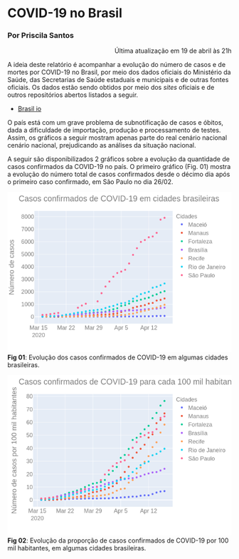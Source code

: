# COVID-19 no Brasil

### Por Priscila Santos
<p align="right"> Última atualização em 19 de abril às 21h </p>

A ideia deste relatório é acompanhar a evolução do número de casos e de mortes por COVID-19 no Brasil, por meio dos dados oficiais do Ministério da Saúde, das Secretarias de Saúde estaduais e municipais e de outras fontes oficiais. Os dados estão sendo obtidos por meio dos *sites* oficiais e de outros repositórios abertos listados a seguir. 

* [Brasil io](https://brasil.io/home/)
<!-- * Portal de Transparecência do Registro Civil -- https://transparencia.registrocivil.org.br/especial-covid -->

O país está com um grave problema de subnotificação de casos e óbitos, dada a dificuldade de importação, produção e processamento de testes. Assim, os gráficos a seguir mostram apenas parte do real cenário nacional cenário nacional, prejudicando as análises da situação nacional.

A seguir são disponibilizados 2 gráficos sobre a evolução da quantidade de casos confirmados da COVID-19 no país. O primeiro gráfico (Fig. 01) mostra a evolução do número total de casos confirmados desde o décimo dia após o primeiro caso confirmado, em São Paulo no dia 26/02. 
<!-- alguns sobre a evolução de casos confirmados e outros de mortes por COVID-19. A partir destes dados é possível perceber que até por volta do vigésimo dia após o início da epidemia, São Paulo era responsável por quase a totalidade de casos do país. Contudo, a partir do 24º dia de casos confirmados, o restante do Brasil passou a ter um aumento considerável de confirmações e os casos de São Paulo passaram a pesar menos no cenário nacional. Os dados indicam ainda, que tanto em São Paulo quanto nos outros Estados da Federação a quantidade de casos não parece estar chegando no ponto de máximo. --> 

<!--<img src="01-casos_cidades.png" width="500">  -->
![](01-casos_cidades.png) 
**Fig 01**: Evolução dos casos confirmados de COVID-19 em algumas cidades brasileiras. 

![](02-casos_cidades_100k_hab.png)
**Fig 02**: Evolução da proporção de casos confirmados de COVID-19 por 100 mil habitantes, em algumas cidades brasileiras.

